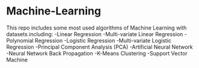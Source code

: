 # Machine-Learning

This repo includes some most used algorithms of Machine Learning with datasets including:
-Linear Regression
-Multi-variate Linear Regression
-Polynomial Regression
-Logistic Regression
-Multi-variate Logistic Regression
-Principal Component Analysis (PCA)
-Artificial Neural Network
-Neural Network Back Propagation
-K-Means Clustering
-Support Vector Machine
